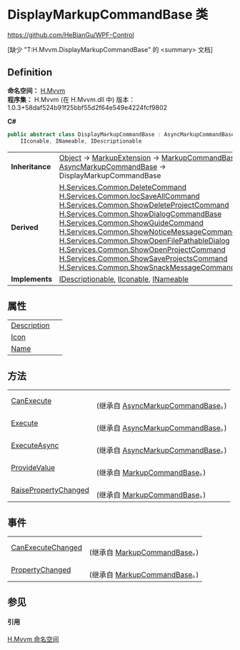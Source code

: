 # DisplayMarkupCommandBase 类
https://github.com/HeBianGu/WPF-Control

\[缺少 "T:H.Mvvm.DisplayMarkupCommandBase" 的 &lt;summary&gt; 文档\]



## Definition
**命名空间：** <a href="2171cdff-f9c4-6682-6b3e-a29f9cee4c25">H.Mvvm</a>  
**程序集：** H.Mvvm (在 H.Mvvm.dll 中) 版本：1.0.3+58daf524b91f25bbf55d2f64e549e4224fcf9802

**C#**
``` C#
public abstract class DisplayMarkupCommandBase : AsyncMarkupCommandBase, 
	IIconable, INameable, IDescriptionable
```

<table><tr><td><strong>Inheritance</strong></td><td><a href="https://learn.microsoft.com/dotnet/api/system.object" target="_blank" rel="noopener noreferrer">Object</a>  →  <a href="https://learn.microsoft.com/dotnet/api/system.windows.markup.markupextension" target="_blank" rel="noopener noreferrer">MarkupExtension</a>  →  <a href="96511e58-0fc0-ad75-3062-def1728c0866">MarkupCommandBase</a>  →  <a href="3ea4fc84-fb37-4339-5623-ab8b803575c3">AsyncMarkupCommandBase</a>  →  DisplayMarkupCommandBase</td></tr>
<tr><td><strong>Derived</strong></td><td><a href="9804fcef-c6ef-d95a-93df-e09cf969a95a">H.Services.Common.DeleteCommand</a><br /><a href="de79702d-e9be-a9c8-304b-c162c9d949c1">H.Services.Common.IocSaveAllCommand</a><br /><a href="b620bf2f-049d-7822-7e06-5e9303c96e3e">H.Services.Common.ShowDeleteProjectCommand</a><br /><a href="9eabdda8-b533-3d24-35d8-a7156086a644">H.Services.Common.ShowDialogCommandBase</a><br /><a href="eb50bfcb-8338-6115-5574-8fd15d069084">H.Services.Common.ShowGuideCommand</a><br /><a href="2dea5ee6-b606-a1be-a1f7-2f79f8b3043d">H.Services.Common.ShowNoticeMessageCommandBase</a><br /><a href="7a1c6d76-c3d1-8205-6b0f-8a90eb3ec5fb">H.Services.Common.ShowOpenFilePathableDialog</a><br /><a href="b1158cdb-42c2-4278-2a2f-5991fc74d3d0">H.Services.Common.ShowOpenProjectCommand</a><br /><a href="d268afdd-72aa-3f2f-bfd6-f624beeca1c8">H.Services.Common.ShowSaveProjectsCommand</a><br /><a href="f10abf86-e235-36d4-0a34-94b605413ac3">H.Services.Common.ShowSnackMessageCommandBase</a></td></tr>
<tr><td><strong>Implements</strong></td><td><a href="7ccc9720-d325-f983-d8d1-b8eadac4020e">IDescriptionable</a>, <a href="5341405b-8c90-727f-eb2d-d6d50c2bfe5c">IIconable</a>, <a href="33808a66-de13-9d84-9008-d5fdb9455e51">INameable</a></td></tr>
</table>



## 属性
<table>
<tr>
<td><a href="dba28c0d-f04b-92b4-acc2-a2c77bda8098">Description</a></td>
<td> </td></tr>
<tr>
<td><a href="b0d60137-1f11-6bbf-9381-1ae7be7ecd6c">Icon</a></td>
<td> </td></tr>
<tr>
<td><a href="96e82c0e-cf3c-ba80-24c3-2fc2acfb8ffc">Name</a></td>
<td> </td></tr>
</table>

## 方法
<table>
<tr>
<td><a href="dc3e6516-46fa-e31c-9b32-f5b81040a4f9">CanExecute</a></td>
<td><br />(继承自 <a href="3ea4fc84-fb37-4339-5623-ab8b803575c3">AsyncMarkupCommandBase</a>。)</td></tr>
<tr>
<td><a href="d8d82d55-3ed5-ad8a-d0e2-52c43dfecebf">Execute</a></td>
<td><br />(继承自 <a href="3ea4fc84-fb37-4339-5623-ab8b803575c3">AsyncMarkupCommandBase</a>。)</td></tr>
<tr>
<td><a href="4901e12e-2666-2ea5-8b33-6123fd1f9610">ExecuteAsync</a></td>
<td><br />(继承自 <a href="3ea4fc84-fb37-4339-5623-ab8b803575c3">AsyncMarkupCommandBase</a>。)</td></tr>
<tr>
<td><a href="0f88947c-5845-91d6-33fb-8345fb3df8ac">ProvideValue</a></td>
<td><br />(继承自 <a href="96511e58-0fc0-ad75-3062-def1728c0866">MarkupCommandBase</a>。)</td></tr>
<tr>
<td><a href="1e2f2501-f35c-bd75-d0dc-ecd53d8629c7">RaisePropertyChanged</a></td>
<td><br />(继承自 <a href="96511e58-0fc0-ad75-3062-def1728c0866">MarkupCommandBase</a>。)</td></tr>
</table>

## 事件
<table>
<tr>
<td><a href="10842d8a-3625-e875-a4e0-f2b9e39f5483">CanExecuteChanged</a></td>
<td><br />(继承自 <a href="96511e58-0fc0-ad75-3062-def1728c0866">MarkupCommandBase</a>。)</td></tr>
<tr>
<td><a href="c13e43b8-0ccc-3da7-7636-6ea052456091">PropertyChanged</a></td>
<td><br />(继承自 <a href="96511e58-0fc0-ad75-3062-def1728c0866">MarkupCommandBase</a>。)</td></tr>
</table>

## 参见


#### 引用
<a href="2171cdff-f9c4-6682-6b3e-a29f9cee4c25">H.Mvvm 命名空间</a>  
